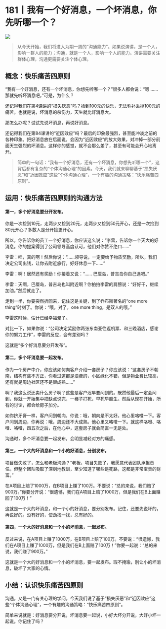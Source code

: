 # 181丨我有一个好消息，一个坏消息，你先听哪一个？

![](../img/03a1ec43d50e76f1633a3a942d197890.jpg)

> 从今天开始，我们将进入为期一周的“沟通能力”。如果说演讲，是一个人，影响一群人的能力；沟通，就是一个人，影响一个人的能力。演讲需要关注群体心理，沟通更需要关注个体心理。

## 概念：快乐痛苦四原则

“我有一个好消息，还有一个坏消息，你想先听哪一个？”很多人都会说：“嗯 …… 那就先听坏消息吧。”可是，为什么？

还记得我们在第4课讲的“损失厌恶”吗？捡到100元的快乐，无法弥补丢掉100元的痛苦。也就是说，坏消息的杀伤力，天生就比好消息大。

那怎么办呢？试试先说坏消息，再说好消息。

还记得我们在第84课讲的“近因效应”吗？最后的印象最强烈，甚至能冲淡之前的各种印象。把好消息放在后面说，会因为“近因效应”的放大效果，对冲掉一部分前面天生强烈的坏消息。这样你的感觉，就不会那么差了，甚至有可能会开心地离开。

> 简单的一句话：“我有一个好消息，还有一个坏消息，你想先听哪一个”，这背后都有复杂的“个体沟通心理”的因素。今天，我们就来聊聊基于“损失厌恶”和“近因效应”这些“个体沟通心理”，一个有趣的沟通策略：“快乐痛苦四原则”。

## 运用：快乐痛苦四原则的沟通方法

#### 第一，多个好消息要分开发布。

你是一次捡到10元，走两步又捡到20元，走两步又捡到50元开心，还是一次捡到80元开心？多数人是分开捡更开心。

所以，你告诉你的员工一个好消息，你应该这么说：“李雷，告诉你一个天大的好消息。你的提案得到了公司领导高度认可，他们对你赞不绝口……”

李雷：哇，真的啊！然后你说：“……领导说，一定要给予物质奖励，所以，我们决定公司出钱，让你去附近旅行，好好休息一下……”

李雷：啊！居然还有奖励！你接着又说：“…… 巴厘岛，普吉岛你自己选吧。”

李雷：天啊，巴厘岛，普吉岛也叫附近啊？你拍拍李雷的肩膀说：“好好干，继续加油。”然后就走了。

走到一半，你要突然折回来，记住这是关键，到了乔布斯著名的“one more thing”时刻了。你说：“哦，对了，one more thing，是双人的哦。”

李雷这时候，估计已经幸福晕了。

对比一下，如果你说：“公司决定奖励你两张东南亚往返机票、和三晚酒店，感谢你的努力工作”，李雷的反应，会有差别吗？

这就是“多个好消息要分开发布”。

#### 第二，多个坏消息要一起发布。

作为一个房产中介，你应该如何向客户介绍一套房子？你应该说：“这套房子不朝南，结构有些不方正，你看过道都是浪费的，小区绿化不错，但是物业费比较高，还有就是周边社区还不是很成熟……”

啊？我这么说还卖什么房子啊？这些是客户迟早要问到的。既然他最后一定会问到，你就一开始集中把缺点说完，一棒子打死，早死早超生。然后从现在开始，所有的讨论，都会给房子加分。

如你挤牙膏一样，客户问到朝向，你说：哦，朝向是不太好。他心里咯噔一下。客户问到周边，你再说：哦，周边还不大成熟。他心里又咯噔一下。就这样咯噔、咯噔、咯噔，四五次之后，在他心中，这套房子就会简直一无是处。

沟通时，多个坏消息要一起发布，会明显减轻对方的痛感。

#### 第三，一个大的坏消息和一个小的好消息，分别发布。

项目做失败了，怎么和老板沟通？“老板，项目失败了，我愿意代表团队承担责任。但整个团队吸取了深刻地教训，至少知道了哪些是死路，这都是非常宝贵的财富。”

在A项目上赔了1000万，在B项目上赚了100万。不要说：“总的来说，我们赔了900万。”你要分开说：“很遗憾，我们在A项目上赔了1000万，但是我们在B上面赚回了100万！”

这就是一个大的坏消息，和一个小的好消息，要分别发布。记住，还要先说坏的，再说好的。没有好的，使劲找一找，总有好的。

#### 第四，一个大的好消息和一个小的坏消息，一起发布。

反过来说，在A项目上赚了1000万，在B项目上赔了100万。不要说：“很遗憾，我们在A项目上赚了1000万，但是我们在B上面赔了100万！”你要一起说：“总的来说，我们赚了900万。”

这就是一个大的好消息和一个小的坏消息，要一起发布。瑕不掩瑜，别让小的坏消息，破坏了大家的心情。

## 小结：认识快乐痛苦四原则

沟通，又是一门有关心理的学问。今天我们说了基于“损失厌恶”和“近因效应”这些“个体沟通心理”，一个有趣的沟通策略：“快乐痛苦四原则”。

简单来说就是：好消息要分开说，坏消息要一起说，小好大坏分开说，大好小坏一起说。你记住了吗？